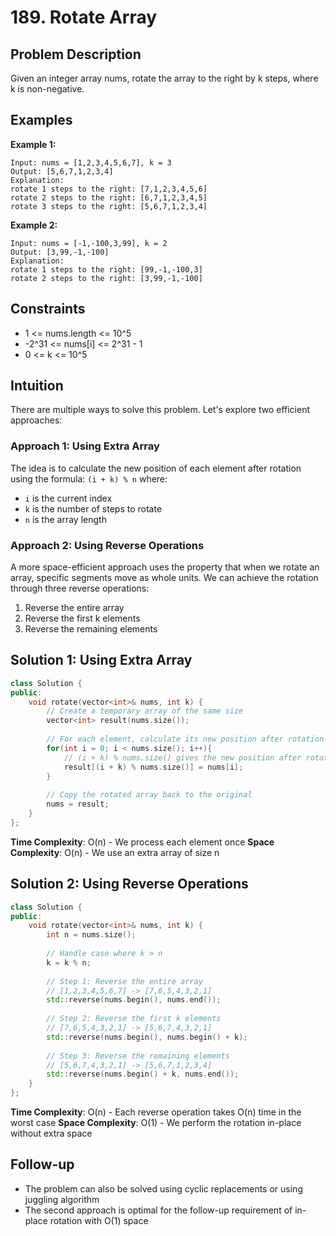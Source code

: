 # 189. Rotate Array

## Problem Description
Given an integer array nums, rotate the array to the right by k steps, where k is non-negative.

## Examples

**Example 1:**
```
Input: nums = [1,2,3,4,5,6,7], k = 3
Output: [5,6,7,1,2,3,4]
Explanation:
rotate 1 steps to the right: [7,1,2,3,4,5,6]
rotate 2 steps to the right: [6,7,1,2,3,4,5]
rotate 3 steps to the right: [5,6,7,1,2,3,4]
```

**Example 2:**
```
Input: nums = [-1,-100,3,99], k = 2
Output: [3,99,-1,-100]
Explanation: 
rotate 1 steps to the right: [99,-1,-100,3]
rotate 2 steps to the right: [3,99,-1,-100]
```

## Constraints
- 1 <= nums.length <= 10^5
- -2^31 <= nums[i] <= 2^31 - 1
- 0 <= k <= 10^5

## Intuition
There are multiple ways to solve this problem. Let's explore two efficient approaches:

### Approach 1: Using Extra Array
The idea is to calculate the new position of each element after rotation using the formula: `(i + k) % n` where:
- `i` is the current index
- `k` is the number of steps to rotate
- `n` is the array length

### Approach 2: Using Reverse Operations
A more space-efficient approach uses the property that when we rotate an array, specific segments move as whole units. We can achieve the rotation through three reverse operations:
1. Reverse the entire array
2. Reverse the first k elements
3. Reverse the remaining elements

## Solution 1: Using Extra Array

```cpp
class Solution {
public:
    void rotate(vector<int>& nums, int k) {
        // Create a temporary array of the same size
        vector<int> result(nums.size());
        
        // For each element, calculate its new position after rotation
        for(int i = 0; i < nums.size(); i++){
            // (i + k) % nums.size() gives the new position after rotating k steps
            result[(i + k) % nums.size()] = nums[i];
        }
        
        // Copy the rotated array back to the original
        nums = result;
    }
};
```

**Time Complexity**: O(n) - We process each element once
**Space Complexity**: O(n) - We use an extra array of size n

## Solution 2: Using Reverse Operations

```cpp
class Solution {
public:
    void rotate(vector<int>& nums, int k) {
        int n = nums.size();
        
        // Handle case where k > n
        k = k % n;
        
        // Step 1: Reverse the entire array
        // [1,2,3,4,5,6,7] -> [7,6,5,4,3,2,1]
        std::reverse(nums.begin(), nums.end());
        
        // Step 2: Reverse the first k elements
        // [7,6,5,4,3,2,1] -> [5,6,7,4,3,2,1]
        std::reverse(nums.begin(), nums.begin() + k);
        
        // Step 3: Reverse the remaining elements
        // [5,6,7,4,3,2,1] -> [5,6,7,1,2,3,4]
        std::reverse(nums.begin() + k, nums.end());
    }
};
```

**Time Complexity**: O(n) - Each reverse operation takes O(n) time in the worst case
**Space Complexity**: O(1) - We perform the rotation in-place without extra space

## Follow-up
- The problem can also be solved using cyclic replacements or using juggling algorithm
- The second approach is optimal for the follow-up requirement of in-place rotation with O(1) space
